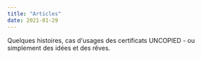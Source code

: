 ```yaml
---
title: "Articles"
date: 2021-01-29
---
```

Quelques histoires, cas d'usages des certificats UNCOPIED - ou simplement des idées et des rêves. 

